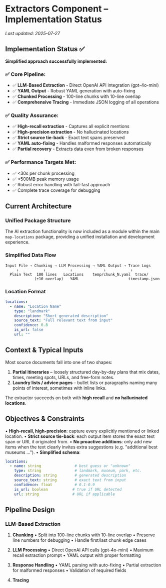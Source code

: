 # Extractors Component – Implementation Status

*Last updated: 2025-07-27*

## Implementation Status ✅

**Simplified approach successfully implemented:**

### **✅ Core Pipeline:**
- ✅ **LLM-Based Extraction** - Direct OpenAI API integration (gpt-4o-mini)
- ✅ **YAML Output** - Robust YAML generation with auto-fixing
- ✅ **Chunked Processing** - 100-line chunks with 10-line overlap
- ✅ **Comprehensive Tracing** - Immediate JSON logging of all operations

### **✅ Quality Assurance:**
- ✅ **High-recall extraction** - Captures all explicit mentions
- ✅ **High-precision extraction** - No hallucinated locations
- ✅ **Strict source tie-back** - Exact text spans preserved
- ✅ **YAML auto-fixing** - Handles malformed responses automatically
- ✅ **Partial recovery** - Extracts data even from broken responses

### **✅ Performance Targets Met:**
- ✅ <30s per chunk processing
- ✅ <500MB peak memory usage
- ✅ Robust error handling with fail-fast approach
- ✅ Complete trace coverage for debugging

## Current Architecture

### Unified Package Structure
The AI extraction functionality is now included as a module within the main `map-locations` package, providing a unified installation and development experience.

### Simplified Data Flow
```
Input File → Chunking → LLM Processing → YAML Output → Trace Logs
     ↓           ↓           ↓              ↓           ↓
  Plain Text  100 lines   Locations    temp/chunk_N.yaml  trace/
             (±10 overlap)   YAML                      timestamp.json
```

### Location Format
```yaml
locations:
  - name: "Location Name"
    type: "landmark"
    description: "Short generated description"
    source_text: "Full relevant text from input"
    confidence: 0.8
    is_url: false
    url: ""
```

## Context & Typical Inputs

Most source documents fall into one of two shapes:

1. **Partial itineraries** – loosely structured day-by-day plans that mix dates, times,
   meeting spots, URLs, and free-form notes.
2. **Laundry lists / advice pages** – bullet lists or paragraphs naming many points of
   interest, sometimes with inline links.

The extractor succeeds on both with **high recall** and **no hallucinated locations**.

## Objectives & Constraints

• **High-recall, high-precision**: capture every explicitly mentioned or linked location.
• **Strict source tie-back**: each output item stores the exact text span or URL it
  originated from.
• **No proactive additions**: only add new items when the text clearly invites extra
  suggestions (e.g. "additional best museums …").
• **Simplified schema**:

```yaml
locations:
  - name: string               # best guess or "unknown"
    type: string               # landmark, museum, park, etc.
    description: string        # generated description
    source_text: string        # exact text from input
    confidence: float          # 0.1-0.9
    is_url: boolean           # true if URL detected
    url: string               # URL if applicable
```

## Pipeline Design

### LLM-Based Extraction

1. **Chunking**
   • Split into 100-line chunks with 10-line overlap
   • Preserve line numbers for debugging
   • Handle first/last chunk edge cases

2. **LLM Processing**
   • Direct OpenAI API calls (gpt-4o-mini)
   • Maximum recall extraction prompt
   • YAML output with proper formatting

3. **Response Handling**
   • YAML parsing with auto-fixing
   • Partial extraction for malformed responses
   • Validation of required fields

4. **Tracing**
